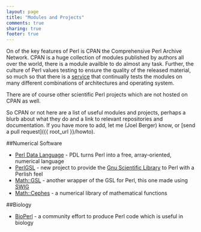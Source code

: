 ```yaml
---
layout: page
title: "Modules and Projects"
comments: true
sharing: true
footer: true
---
```


On of the key features of Perl is CPAN the Comprehensive Perl Archive Network. CPAN is a huge collection of modules published by authors all over the world, there is a module availble to do almost any task. Further, the culture of Perl values testing to ensure the quality of the released material, so much so that there is a [service](http://cpantesters.org) that continually tests the modules on many different combinations of architectures and operating system.


There are of course other scientific Perl projects which are not hosted on CPAN as well.

So CPAN or not here are a list of useful modules and projects, perhaps a blurb about what they do and a link to relevant repositories and documentation. If you have more to add, let me (Joel Berger) know, or [send a pull request]({{ root_url }}/howto).

##Numerical Software

* [Perl Data Language](http://pdl.perl.org) - PDL turns Perl into a free, array-oriented, numerical language
* [PerlGSL](http://p3rl.org/PerlGSL) - new project to provide the [Gnu Scientific Library](http://www.gnu.org/software/gsl/) to Perl with a Perlish feel
* [Math::GSL](http://p3rl.org/Math::GSL) - another wrapper of the GSL for Perl, this one made using [SWIG](http://www.swig.org/)
* [Math::Cephes](https://p3rl.org/Math::Cephes) - a numerical library of mathematical functions

##Biology

* [BioPerl](http://www.bioperl.org/) - a community effort to produce Perl code which is useful in biology
